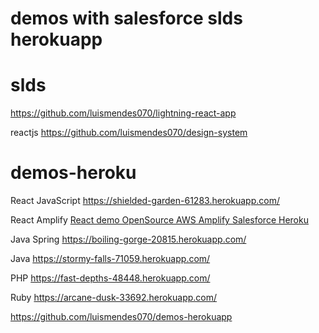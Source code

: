 # demos with salesforce slds herokuapp

# slds

https://github.com/luismendes070/lightning-react-app

reactjs
https://github.com/luismendes070/design-system




# demos-heroku

React JavaScript
https://shielded-garden-61283.herokuapp.com/

React Amplify 
<a href="https://github.com/luismendes070/amplifyapp">React demo OpenSource AWS Amplify Salesforce Heroku</a>

Java Spring 
https://boiling-gorge-20815.herokuapp.com/

Java 
https://stormy-falls-71059.herokuapp.com/

PHP
https://fast-depths-48448.herokuapp.com/

Ruby
https://arcane-dusk-33692.herokuapp.com/

https://github.com/luismendes070/demos-herokuapp
